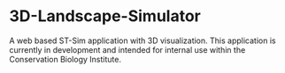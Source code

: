 # 3D-Landscape-Simulator
A web based ST-Sim application with 3D visualization. 
This application is currently in development and intended for internal use within the Conservation Biology Institute.
